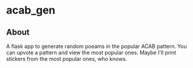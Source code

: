 # acab\_gen

## About
A flask app to generate random poeams in the popular ACAB pattern.
You can upvote a pattern and view the most popular ones.
Maybe I'll print stickers from the most popular ones, who knows.

